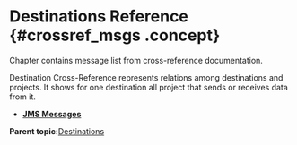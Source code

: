 # Destinations Reference {#crossref_msgs .concept}

Chapter contains message list from cross-reference documentation.

Destination Cross-Reference represents relations among destinations and projects. It shows for one destination all project that sends or receives data from it.

-   **[JMS Messages](../../../crossref/dest/msgs/common/JMSMessages.md)**  


**Parent topic:**[Destinations](../../../crossref/dest/destinations.md)

